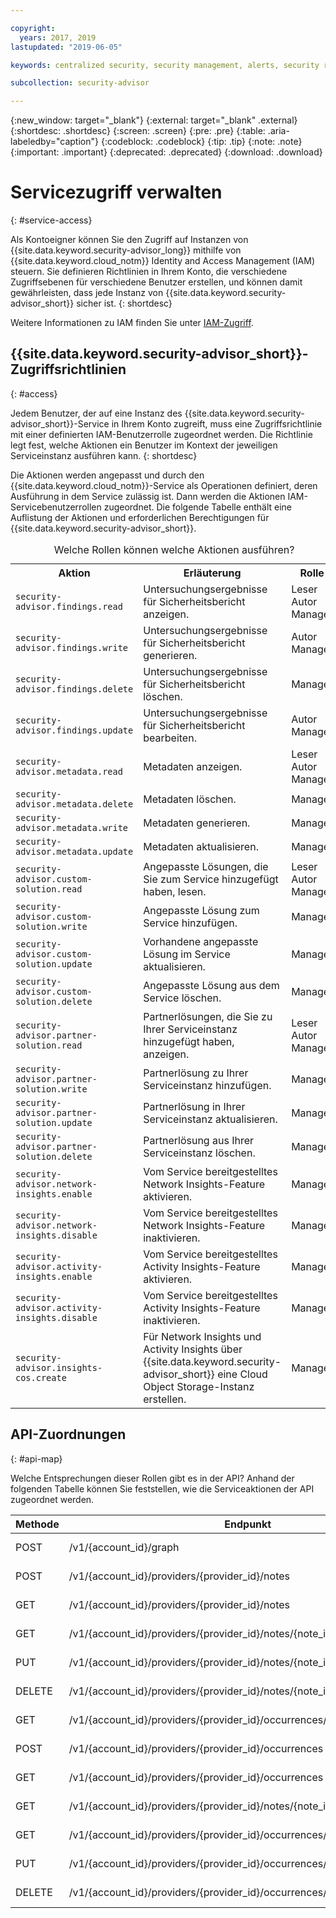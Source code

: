 ```yaml
---

copyright:
  years: 2017, 2019
lastupdated: "2019-06-05"

keywords: centralized security, security management, alerts, security risk, insights, threat detection

subcollection: security-advisor

---
```


{:new_window: target="_blank"}
{:external: target="_blank" .external}
{:shortdesc: .shortdesc}
{:screen: .screen}
{:pre: .pre}
{:table: .aria-labeledby="caption"}
{:codeblock: .codeblock}
{:tip: .tip}
{:note: .note}
{:important: .important}
{:deprecated: .deprecated}
{:download: .download}



# Servicezugriff verwalten
{: #service-access}

Als Kontoeigner können Sie den Zugriff auf Instanzen von {{site.data.keyword.security-advisor_long}} mithilfe von {{site.data.keyword.cloud_notm}} Identity and Access Management (IAM) steuern. Sie definieren Richtlinien in Ihrem Konto, die verschiedene Zugriffsebenen für verschiedene Benutzer erstellen, und können damit gewährleisten, dass jede Instanz von {{site.data.keyword.security-advisor_short}} sicher ist.
{: shortdesc}

Weitere Informationen zu IAM finden Sie unter [IAM-Zugriff](/docs/iam?topic=iam-userroles).

## {{site.data.keyword.security-advisor_short}}-Zugriffsrichtlinien
{: #access}

Jedem Benutzer, der auf eine Instanz des {{site.data.keyword.security-advisor_short}}-Service in Ihrem Konto zugreift, muss eine Zugriffsrichtlinie mit einer definierten IAM-Benutzerrolle zugeordnet werden. Die Richtlinie legt fest, welche Aktionen ein Benutzer im Kontext der jeweiligen Serviceinstanz ausführen kann.
{: shortdesc}

Die Aktionen werden angepasst und durch den {{site.data.keyword.cloud_notm}}-Service als Operationen definiert, deren Ausführung in dem Service zulässig ist. Dann werden die Aktionen IAM-Servicebenutzerrollen zugeordnet. Die folgende Tabelle enthält eine Auflistung der Aktionen und erforderlichen Berechtigungen für {{site.data.keyword.security-advisor_short}}.

<table><caption>Welche Rollen können welche Aktionen ausführen?</caption>
  <col width="40%">
  <col width="40%">
  <col width="20%">
  <tr>
    <th>Aktion</th>
    <th>Erläuterung</th>
    <th>Rolle</th>
  </tr>
  <tr>
    <td><code>security-advisor.findings.read</code></td>
    <td>Untersuchungsergebnisse für Sicherheitsbericht anzeigen.</td>
    <td>Leser</br>Autor</br>Manager</td>
  </tr>
  <tr>
    <td><code>security-advisor.findings.write</code></td>
    <td>Untersuchungsergebnisse für Sicherheitsbericht generieren.</td>
    <td>Autor</br>Manager</td>
  </tr>
  <tr>
    <td><code>security-advisor.findings.delete</code></td>
    <td>Untersuchungsergebnisse für Sicherheitsbericht löschen.</td>
    <td>Manager</td>
  </tr>
  <tr>
    <td><code>security-advisor.findings.update</code></td>
    <td>Untersuchungsergebnisse für Sicherheitsbericht bearbeiten.</td>
    <td>Autor</br>Manager</td>
  </tr>
  <tr>
    <td><code>security-advisor.metadata.read</code></td>
    <td>Metadaten anzeigen.</td>
    <td>Leser</br>Autor</br>Manager</td>
  </tr>
  <tr>
    <td><code>security-advisor.metadata.delete</code></td>
    <td>Metadaten löschen.</td>
    <td>Manager</td>
  </tr>
  <tr>
    <td><code>security-advisor.metadata.write</code></td>
    <td>Metadaten generieren.</td>
    <td>Manager</td>
  </tr>
  <tr>
    <td><code>security-advisor.metadata.update</code></td>
    <td>Metadaten aktualisieren.</td>
    <td>Manager</td>
  </tr>
  <tr>
    <td><code>security-advisor.custom-solution.read</code></td>
    <td>Angepasste Lösungen, die Sie zum Service hinzugefügt haben, lesen.</td>
    <td>Leser</br>Autor</br>Manager</td>
  </tr>
  <tr>
    <td><code>security-advisor.custom-solution.write</code></td>
    <td>Angepasste Lösung zum Service hinzufügen.</td>
    <td>Manager</td>
  </tr>
  <tr>
    <td><code>security-advisor.custom-solution.update</code></td>
    <td>Vorhandene angepasste Lösung im Service aktualisieren.</td>
    <td>Manager</td>
  </tr>
  <tr>
    <td><code>security-advisor.custom-solution.delete</code></td>
    <td>Angepasste Lösung aus dem Service löschen.</td>
    <td>Manager</td>
  </tr>
  <tr>
    <td><code>security-advisor.partner-solution.read</code></td>
    <td>Partnerlösungen, die Sie zu Ihrer Serviceinstanz hinzugefügt haben, anzeigen.</td>
    <td>Leser</br>Autor</br>Manager</td>
  </tr>
  <tr>
    <td><code>security-advisor.partner-solution.write</code></td>
    <td>Partnerlösung zu Ihrer Serviceinstanz hinzufügen.</td>
    <td>Manager</td>
  </tr>
  <tr>
    <td><code>security-advisor.partner-solution.update</code></td>
    <td>Partnerlösung in Ihrer Serviceinstanz aktualisieren.</td>
    <td>Manager</td>
  </tr>
  <tr>
    <td><code>security-advisor.partner-solution.delete</code></td>
    <td>Partnerlösung aus Ihrer Serviceinstanz löschen.</td>
    <td>Manager</td>
  </tr>
  <tr>
    <td><code>security-advisor.network-insights.enable</code></td>
    <td>Vom Service bereitgestelltes Network Insights-Feature aktivieren.</td>
    <td>Manager</td>
  </tr>
  <tr>
    <td><code>security-advisor.network-insights.disable</code></td>
    <td>Vom Service bereitgestelltes Network Insights-Feature inaktivieren.</td>
    <td>Manager</td>
  </tr>
  <tr>
    <td><code>security-advisor.activity-insights.enable</code></td>
    <td>Vom Service bereitgestelltes Activity Insights-Feature aktivieren.</td>
    <td>Manager</td>
  </tr>
  <tr>
    <td><code>security-advisor.activity-insights.disable</code></td>
    <td>Vom Service bereitgestelltes Activity Insights-Feature inaktivieren.</td>
    <td>Manager</td>
  </tr>
  <tr>
    <td><code>security-advisor.insights-cos.create</code></td>
    <td>Für Network Insights und Activity Insights über {{site.data.keyword.security-advisor_short}} eine Cloud Object Storage-Instanz erstellen.</td>
    <td>Manager</td>
  </tr>
</table>

## API-Zuordnungen
{: #api-map}

Welche Entsprechungen dieser Rollen gibt es in der API? Anhand der folgenden Tabelle können Sie feststellen, wie die Serviceaktionen der API zugeordnet werden.


| Methode | Endpunkt                                                                  |  Serviceaktion                  |
|--------|---------------------------------------------------------------------------|----------------------------------|
| POST   | /v1/{account_id}/graph                                                    | security-advisor.findings.read   |
| POST   | /v1/{account_id}/providers/{provider_id}/notes                            | security-advisor.metadata.write  |
| GET    | /v1/{account_id}/providers/{provider_id}/notes                            | security-advisor.metadata.read   |
| GET    | /v1/{account_id}/providers/{provider_id}/notes/{note_id}                  | security-advisor.metadata.read   |
| PUT    | /v1/{account_id}/providers/{provider_id}/notes/{note_id}                  | security-advisor.metadata.update |
| DELETE | /v1/{account_id}/providers/{provider_id}/notes/{note_id}                  | security-advisor.metadata.delete |
| GET    | /v1/{account_id}/providers/{provider_id}/occurrences/{occurrence_id}/note | security-advisor.findings.read   |
| POST   | /v1/{account_id}/providers/{provider_id}/occurrences                      | security-advisor.findings.write  |
| GET    | /v1/{account_id}/providers/{provider_id}/occurrences                      | security-advisor.findings.read   |
| GET    | /v1/{account_id}/providers/{provider_id}/notes/{note_id}/occurrences      | security-advisor.findings.read   |
| GET    | /v1/{account_id}/providers/{provider_id}/occurrences/{occurrence_id}      | security-advisor.findings.read   |
| PUT    | /v1/{account_id}/providers/{provider_id}/occurrences/{occurrence_id}      | security-advisor.findings.update |
| DELETE | /v1/{account_id}/providers/{provider_id}/occurrences/{occurrence_id}      | security-advisor.findings.delete |
